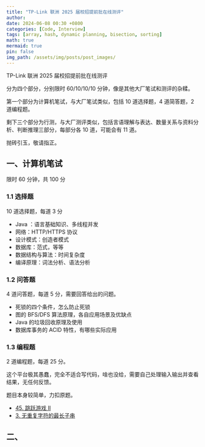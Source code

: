 ```yaml
---
title: "TP-Link 联洲 2025 届校招提前批在线测评"
author: 
date: 2024-06-08 00:30 +0800
categories: [Code, Interview]
tags: [array, hash, dynamic planning, bisection, sorting]
math: true
mermaid: true
pin: false
img_path: /assets/img/posts/post_images/
---
```




TP-Link 联洲 2025 届校招提前批在线测评



分为四个部分，分别限时 60/10/10/10 分钟，像是其他大厂笔试和测评的杂糅。

第一个部分为计算机笔试，与大厂笔试类似，包括 10 道选择题，4 道简答题，2 道编程题。

剩下三个部分为行测，与大厂测评类似，包括言语理解与表达、数量关系与资料分析、判断推理三部分，每部分各 10 道，可能会有 11 道。



抛砖引玉，敬请指正。



## 一、计算机笔试

限时 60 分钟，共 100 分



### 1.1 选择题

10 道选择题，每道 3 分

- Java ：语言基础知识、多线程并发
- 网络：HTTP/HTTPS 协议
- 设计模式：创造者模式
- 数据库：范式，等等
- 数据结构与算法：时间复杂度
- 编译原理：词法分析、语法分析



### 1.2 问答题

4 道问答题，每道 5 分，需要回答给出的问题。

- 死锁的四个条件，怎么防止死锁
- 图的 BFS/DFS 算法原理，各自应用场景及优缺点
- Java 的垃圾回收原理及使用
- 数据库事务的 ACID 特性，有哪些实际应用



### 1.3 编程题

2 道编程题，每道 25 分。

这个平台极其愚蠢，完全不适合写代码，啥也没给，需要自己处理输入输出并查看结果，无任何反馈。

题目本身较简单，力扣原题。

- [45. 跳跃游戏 II](https://leetcode.cn/problems/jump-game-ii/)
- [3. 无重复字符的最长子串](https://leetcode.cn/problems/longest-substring-without-repeating-characters/)



## 二、
